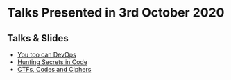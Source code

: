 # Talks Presented in 3rd October 2020

## Talks & Slides

* [You too can DevOps]()
* [Hunting Secrets in Code]()
* [CTFs, Codes and Ciphers]()
